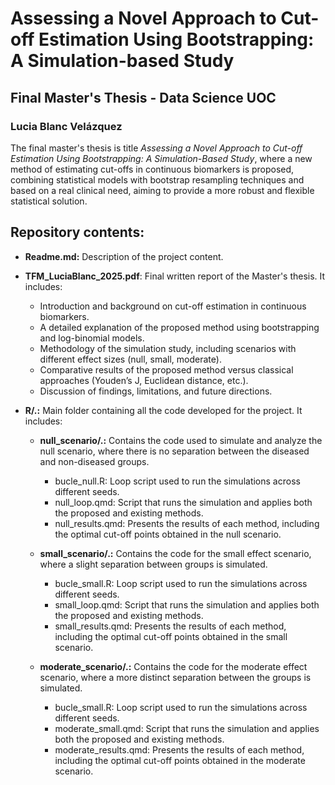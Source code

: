 # Assessing a Novel Approach to Cut-off Estimation Using Bootstrapping: A Simulation-based Study
## Final Master's Thesis - Data Science UOC
### Lucia Blanc Velázquez

The final master's thesis is title *Assessing a Novel Approach to Cut-off Estimation Using Bootstrapping: A Simulation-Based Study*, where a new method of estimating cut-offs in continuous biomarkers is proposed, combining statistical models with bootstrap resampling techniques and based on a real clinical need, aiming to provide a more robust and flexible statistical solution.

## Repository contents:
- **Readme.md:** Description of the project content.
  
- **TFM_LuciaBlanc_2025.pdf**: Final written report of the Master's thesis. It includes:
  - Introduction and background on cut-off estimation in continuous biomarkers.
  - A detailed explanation of the proposed method using bootstrapping and log-binomial models.
  - Methodology of the simulation study, including scenarios with different effect sizes (null, small, moderate).
  - Comparative results of the proposed method versus classical approaches (Youden’s J, Euclidean distance, etc.).
  - Discussion of findings, limitations, and future directions.

- **R/.:** Main folder containing all the code developed for the project. It includes:
  - **null_scenario/.:** Contains the code used to simulate and analyze the null scenario, where there is no separation between the diseased and non-diseased groups.
      - bucle_null.R: Loop script used to run the simulations across different seeds.
      - null_loop.qmd: Script that runs the simulation and applies both the proposed and existing methods.
      - null_results.qmd: Presents the results of each method, including the optimal cut-off points obtained in the null scenario.
        
  - **small_scenario/.:** Contains the code for the small effect scenario, where a slight separation between groups is simulated.
     - bucle_small.R: Loop script used to run the simulations across different seeds.
     - small_loop.qmd: Script that runs the simulation and applies both the proposed and existing methods.
     - small_results.qmd: Presents the results of each method, including the optimal cut-off points obtained in the small scenario.
       
  - **moderate_scenario/.:** Contains the code for the moderate effect scenario, where a more distinct separation between the groups is simulated.
    - bucle_small.R: Loop script used to run the simulations across different seeds.
    - moderate_small.qmd: Script that runs the simulation and applies both the proposed and existing methods.
    - moderate_results.qmd: Presents the results of each method, including the optimal cut-off points obtained in the moderate scenario.

